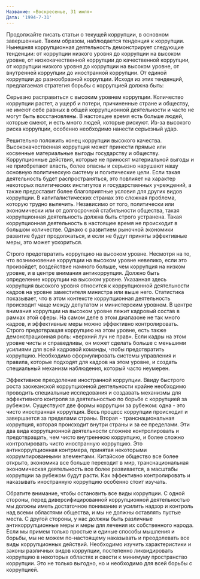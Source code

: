 ```yaml
---
Название: «Воскресенье, 31 июля»
Дата: '1994-7-31'
---
```


Продолжайте писать статьи о текущей коррупции, в основном завершенные. Таким образом, наблюдается тенденция к коррупции. Нынешняя коррупционная деятельность демонстрирует следующие тенденции: от коррупции низкого уровня до коррупции на высоком уровне, от низкокачественной коррупции до качественной коррупции, от коррупции низкого уровня до коррупции на высоком уровне, от внутренней коррупции до иностранной коррупции. От единой коррупции до разнообразной коррупции. Исходя из этих тенденций, предлагаемая стратегия борьбы с коррупцией должна быть:

Серьезно расправиться с высоким уровнем коррупции. Количество коррупции растет, а ущерб и потери, причиненные стране и обществу, не имеют себе равных в общей коррупционной деятельности и часто не могут быть восстановлены. В настоящее время есть больше людей, которые смеют, и есть много людей, которые рискуют. Из-за высокого риска коррупции, особенно необходимо нанести серьезный удар.

Решительно положить конец коррупции высокого качества. Высококачественная коррупция может принести прямые или косвенные материальные выгоды государству и обществу. Коррупционные действия, которые не приносят материальной выгоды и не приобретают власть, более опасны и серьезно нарушают нашу основную политическую систему и политические цели. Если такая деятельность будет распространяться, это повлияет на характер некоторых политических институтов и государственных учреждений, а также предоставит более благоприятные условия для других видов коррупции. В капиталистических странах это сложная проблема, которую трудно вылечить. Независимо от того, политически или экономически или от долгосрочной стабильности общества, такая коррупционная деятельность должна быть строго устранена. Такая коррупционная деятельность в настоящее время не происходит в большом количестве. Однако с развитием рыночной экономики развитие будет продолжаться, и если не будут приняты эффективные меры, это может ускориться.

Строго предотвратить коррупцию на высоком уровне. Несмотря на то, что возникновение коррупции на высоком уровне невелико, если это произойдет, воздействие намного больше, чем коррупция на низком уровне, и в центре внимания антикоррупция. Должно быть определение коррупции на высоком уровне. Указанная здесь коррупция высокого уровня относится к коррупционной деятельности кадров на уровне заместителя министра или выше него. Статистика показывает, что в этом контексте коррупционная деятельность происходит чаще между депутатом и министерским уровнем. В центре внимания коррупции на высоком уровне лежит кадровый состав в рамках этой сферы. На самом деле в этом диапазоне не так много кадров, и эффективные меры можно эффективно контролировать. Строго предотвращая коррупцию на этом уровне, есть также демонстрационная роль: «верхний луч не прав». Если кадры на этом уровне чисты и справедливы, он может сделать больше с меньшими усилиями для всей кадровой команды, чтобы предотвратить коррупцию. Необходимо сформулировать системы управления и правила, которые подходят для кадров на этом уровне, и создать специальный механизм наблюдения, который часто неумерен.

Эффективное преодоление иностранной коррупции. Ввиду быстрого роста заокеанской коррупционной деятельности крайне необходимо проводить специальные исследования и создавать механизмы для эффективного контроля за деятельностью по борьбе с коррупцией за рубежом. Существуют две формы коррупции за рубежом: одна - это чисто иностранная коррупция. Весь процесс коррупции происходит и завершается за пределами страны. Вторая - транснациональная коррупция, которая происходит внутри страны и за ее пределами. Эти два вида коррупционной деятельности сложнее контролировать и предотвращать, чем чисто внутреннюю коррупцию, и более сложно контролировать чисто иностранную коррупцию. Это антикоррупционная контрмера, принятая некоторыми коррумпированными элементами. Китайское общество все более открыто, экономика все больше переходит в мир, транснациональная экономическая деятельность все более развивается, а масштабы коррупции за рубежом будут расти. Как эффективно контролировать и наказывать иностранную коррупцию особенно стоит изучать.

Обратите внимание, чтобы остановить все виды коррупции. С одной стороны, перед диверсифицированной коррупционной деятельностью мы должны иметь достаточное понимание и усилить надзор и контроль над всеми областями общества, и мы не должны оставлять пустые места. С другой стороны, у нас должны быть различные антикоррупционные меры и меры для лечения их собственного народа. Если мы примем только простые и единые способы мышления и борьбы, мы не можем по-настоящему наказывать и преодолевать все виды коррупционных действий. Необходимо изучить характеристики и законы различных видов коррупции, постепенно ликвидировать коррупцию в некоторых областях и свести к минимуму пространство коррупции. Это не только выгодно, но и необходимо для всей борьбы с коррупцией.
